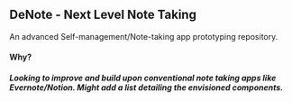 ## DeNote - Next Level Note Taking
 An advanced Self-management/Note-taking app prototyping repository. 

#### Why?
##### Looking to improve and build upon conventional note taking apps like Evernote/Notion. Might add a list detailing the envisioned components.
